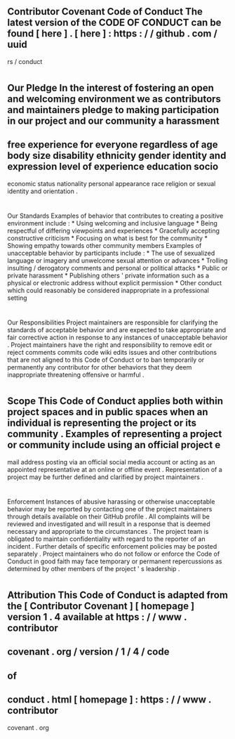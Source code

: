 #
Contributor
Covenant
Code
of
Conduct
The
latest
version
of
the
CODE
OF
CONDUCT
can
be
found
[
here
]
.
[
here
]
:
https
:
/
/
github
.
com
/
uuid
-
rs
/
conduct
#
#
Our
Pledge
In
the
interest
of
fostering
an
open
and
welcoming
environment
we
as
contributors
and
maintainers
pledge
to
making
participation
in
our
project
and
our
community
a
harassment
-
free
experience
for
everyone
regardless
of
age
body
size
disability
ethnicity
gender
identity
and
expression
level
of
experience
education
socio
-
economic
status
nationality
personal
appearance
race
religion
or
sexual
identity
and
orientation
.
#
#
Our
Standards
Examples
of
behavior
that
contributes
to
creating
a
positive
environment
include
:
*
Using
welcoming
and
inclusive
language
*
Being
respectful
of
differing
viewpoints
and
experiences
*
Gracefully
accepting
constructive
criticism
*
Focusing
on
what
is
best
for
the
community
*
Showing
empathy
towards
other
community
members
Examples
of
unacceptable
behavior
by
participants
include
:
*
The
use
of
sexualized
language
or
imagery
and
unwelcome
sexual
attention
or
advances
*
Trolling
insulting
/
derogatory
comments
and
personal
or
political
attacks
*
Public
or
private
harassment
*
Publishing
others
'
private
information
such
as
a
physical
or
electronic
address
without
explicit
permission
*
Other
conduct
which
could
reasonably
be
considered
inappropriate
in
a
professional
setting
#
#
Our
Responsibilities
Project
maintainers
are
responsible
for
clarifying
the
standards
of
acceptable
behavior
and
are
expected
to
take
appropriate
and
fair
corrective
action
in
response
to
any
instances
of
unacceptable
behavior
.
Project
maintainers
have
the
right
and
responsibility
to
remove
edit
or
reject
comments
commits
code
wiki
edits
issues
and
other
contributions
that
are
not
aligned
to
this
Code
of
Conduct
or
to
ban
temporarily
or
permanently
any
contributor
for
other
behaviors
that
they
deem
inappropriate
threatening
offensive
or
harmful
.
#
#
Scope
This
Code
of
Conduct
applies
both
within
project
spaces
and
in
public
spaces
when
an
individual
is
representing
the
project
or
its
community
.
Examples
of
representing
a
project
or
community
include
using
an
official
project
e
-
mail
address
posting
via
an
official
social
media
account
or
acting
as
an
appointed
representative
at
an
online
or
offline
event
.
Representation
of
a
project
may
be
further
defined
and
clarified
by
project
maintainers
.
#
#
Enforcement
Instances
of
abusive
harassing
or
otherwise
unacceptable
behavior
may
be
reported
by
contacting
one
of
the
project
maintainers
through
details
available
on
their
GitHub
profile
.
All
complaints
will
be
reviewed
and
investigated
and
will
result
in
a
response
that
is
deemed
necessary
and
appropriate
to
the
circumstances
.
The
project
team
is
obligated
to
maintain
confidentiality
with
regard
to
the
reporter
of
an
incident
.
Further
details
of
specific
enforcement
policies
may
be
posted
separately
.
Project
maintainers
who
do
not
follow
or
enforce
the
Code
of
Conduct
in
good
faith
may
face
temporary
or
permanent
repercussions
as
determined
by
other
members
of
the
project
'
s
leadership
.
#
#
Attribution
This
Code
of
Conduct
is
adapted
from
the
[
Contributor
Covenant
]
[
homepage
]
version
1
.
4
available
at
https
:
/
/
www
.
contributor
-
covenant
.
org
/
version
/
1
/
4
/
code
-
of
-
conduct
.
html
[
homepage
]
:
https
:
/
/
www
.
contributor
-
covenant
.
org
